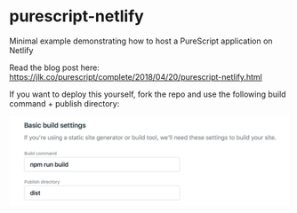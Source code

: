 # purescript-netlify
Minimal example demonstrating how to host a PureScript application on Netlify

Read the blog post here: https://jlk.co/purescript/complete/2018/04/20/purescript-netlify.html

If you want to deploy this yourself, fork the repo and use the following build command + publish directory:

![instructions](https://raw.githubusercontent.com/jonathanlking/purescript-netlify/master/instructions.png)

